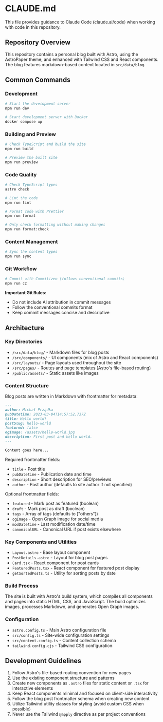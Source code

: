 # CLAUDE.md

This file provides guidance to Claude Code (claude.ai/code) when working with code in this repository.

## Repository Overview

This repository contains a personal blog built with Astro, using the AstroPaper theme, and enhanced with Tailwind CSS and React components. The blog features markdown-based content located in `src/data/blog`.

## Common Commands

### Development

```bash
# Start the development server
npm run dev

# Start development server with Docker
docker compose up
```

### Building and Preview

```bash
# Check TypeScript and build the site
npm run build

# Preview the built site
npm run preview
```

### Code Quality

```bash
# Check TypeScript types
astro check

# Lint the code
npm run lint

# Format code with Prettier
npm run format

# Only check formatting without making changes
npm run format:check
```

### Content Management

```bash
# Sync the content types
npm run sync
```

### Git Workflow

```bash
# Commit with Commitizen (follows conventional commits)
npm run cz
```

**Important Git Rules:**
- Do not include AI attribution in commit messages
- Follow the conventional commits format
- Keep commit messages concise and descriptive

## Architecture

### Key Directories

- `/src/data/blog/` - Markdown files for blog posts
- `/src/components/` - UI components (mix of Astro and React components)
- `/src/layouts/` - Page layouts used throughout the site
- `/src/pages/` - Routes and page templates (Astro's file-based routing)
- `/public/assets/` - Static assets like images

### Content Structure

Blog posts are written in Markdown with frontmatter for metadata:

```markdown
---
author: Michał Prządka
pubDatetime: 2023-03-04T14:57:52.737Z
title: Hello world!
postSlug: hello-world
featured: false
ogImage: /assets/hello-world.jpg
description: First post and hello world.
---

Content goes here...
```

Required frontmatter fields:
- `title` - Post title
- `pubDatetime` - Publication date and time
- `description` - Short description for SEO/previews
- `author` - Post author (defaults to site author if not specified)

Optional frontmatter fields:
- `featured` - Mark post as featured (boolean)
- `draft` - Mark post as draft (boolean)
- `tags` - Array of tags (defaults to ["others"])
- `ogImage` - Open Graph image for social media
- `modDatetime` - Last modification date/time
- `canonicalURL` - Canonical URL if post exists elsewhere

### Key Components and Utilities

- `Layout.astro` - Base layout component
- `PostDetails.astro` - Layout for blog post pages
- `Card.tsx` - React component for post cards
- `FeaturedPosts.tsx` - React component for featured post display
- `getSortedPosts.ts` - Utility for sorting posts by date

### Build Process

The site is built with Astro's build system, which compiles all components and pages into static HTML, CSS, and JavaScript. The build optimizes images, processes Markdown, and generates Open Graph images.

### Configuration

- `astro.config.ts` - Main Astro configuration file
- `src/config.ts` - Site-wide configuration settings
- `src/content.config.ts` - Content collection schema
- `tailwind.config.cjs` - Tailwind CSS configuration

## Development Guidelines

1. Follow Astro's file-based routing convention for new pages
2. Use the existing component structure and patterns
3. Create new components as `.astro` files for static content or `.tsx` for interactive elements
4. Keep React components minimal and focused on client-side interactivity
5. Follow the blog post frontmatter schema when creating new content
6. Utilize Tailwind utility classes for styling (avoid custom CSS when possible)
7. Never use the Tailwind `@apply` directive as per project conventions